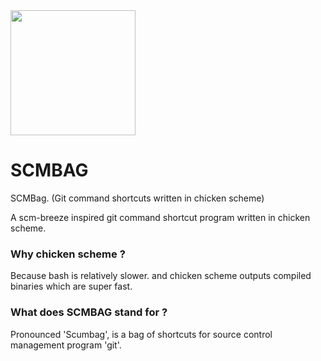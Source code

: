 <img src="https://i.imgur.com/FjXbLjk.png" width="200">

# SCMBAG
SCMBag. (Git command shortcuts written in chicken scheme)

A scm-breeze inspired git command shortcut program written in chicken scheme.

### Why chicken scheme ? 
Because bash is relatively slower. and chicken scheme outputs compiled binaries which are super fast.

### What does SCMBAG stand for ?
Pronounced 'Scumbag', is a bag of shortcuts for source control management program 'git'.
